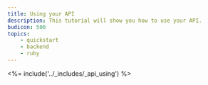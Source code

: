 ```yaml
---
title: Using your API
description: This tutorial will show you how to use your API.
budicon: 500
topics:
    - quickstart
    - backend
    - ruby
---
```


<%= include('../_includes/_api_using') %> 
